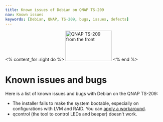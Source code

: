 ```yaml
---
title: Known issues of Debian on QNAP TS-209
nav: Known issues
keywords: [Debian, QNAP, TS-209, bugs, issues, defects]
---
```


<% content_for :right do %>
<img src = "../images/r_ts209_front.jpg" class="border" alt="QNAP TS-209 from the front" width="148" height="97" />
<% end %>

<h1>Known issues and bugs</h1>

Here is a list of known issues and bugs with Debian on the QNAP TS-209:

* The installer fails to make the system bootable, especially on
configurations with LVM and RAID.  You can [apply a
workaround](../troubleshooting/#bootable).
* qcontrol (the tool to control LEDs and beeper) doesn't work.

